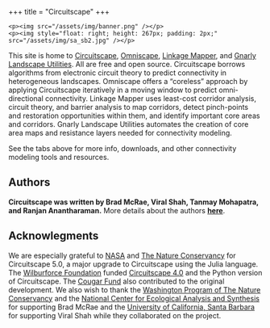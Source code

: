 +++
title = "Circuitscape"
+++

~~~
<p><img src="/assets/img/banner.png" /></p>
<p><img style="float: right; height: 267px; padding: 2px;" src="/assets/img/sa_sb2.jpg" /></p>
~~~

This site is home to [Circuitscape](/), [Omniscape](https://docs.circuitscape.org/Omniscape.jl/latest/), [Linkage Mapper](/linkagemapper/), and [Gnarly Landscape Utilities](/gnarly-landscape-utilities/). All are free and open source. Circuitscape borrows algorithms from electronic circuit theory to predict connectivity in heterogeneous landscapes. Omniscape offers a “coreless” approach by applying Circuitscape iteratively in a moving window to predict omni-directional connectivity. Linkage Mapper uses least-cost corridor analysis, circuit theory, and barrier analysis to map corridors, detect pinch-points and restoration opportunities within them, and identify important core areas and corridors. Gnarly Landscape Utilities automates the creation of core area maps and resistance layers needed for connectivity modeling.

See the tabs above for more info, downloads, and other connectivity modeling tools and resources.

## Authors

**Circuitscape was written by Brad McRae, Viral Shah, Tanmay Mohapatra, and Ranjan Anantharaman.**  More details about the authors [**here**](/authors/).

## Acknowlegments

We are especially grateful to [NASA](https://appliedsciences.nasa.gov/content/16-eco4cast-0018) and [The Nature Conservancy](https://www.nature.org) for Circuitscape 5.0, a major upgrade to Circuitscape using the Julia language. The [Wilburforce Foundation](http://www.wilburforce.org/) funded [Circuitscape 4.0](http://www.circuitscape.org/downloads) and the Python version of Circuitscape. The [Cougar Fund](http://www.cougarfund.org/) also contributed to the original development. We also wish to thank the [Washington Program of The Nature Conservancy](http://waconservation.org/) and the [National Center for Ecological Analysis and Synthesis](http://www.nceas.ucsb.edu/) for supporting Brad McRae and the [University of California, Santa Barbara](http://www.ucsb.edu/) for supporting Viral Shah while they collaborated on the project.
